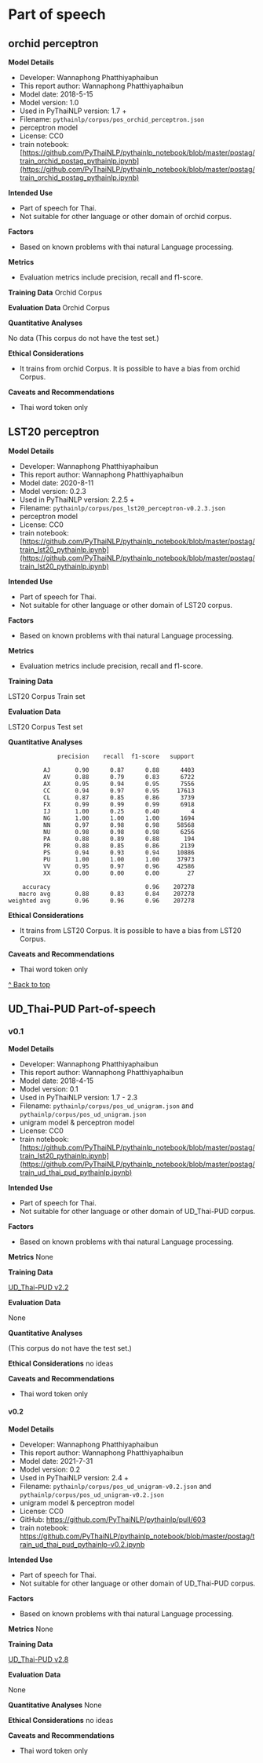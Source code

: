 # Part of speech
## orchid perceptron

**Model Details**

- Developer: Wannaphong Phatthiyaphaibun
- This report author: Wannaphong Phatthiyaphaibun
- Model date: 2018-5-15
- Model version: 1.0
- Used in PyThaiNLP version: 1.7 +
- Filename: `pythainlp/corpus/pos_orchid_perceptron.json`
- perceptron model
- License: CC0
- train notebook: [https://github.com/PyThaiNLP/pythainlp_notebook/blob/master/postag/train_orchid_postag_pythainlp.ipynb](https://github.com/PyThaiNLP/pythainlp_notebook/blob/master/postag/train_orchid_postag_pythainlp.ipynb)

**Intended Use**

- Part of speech for Thai.
- Not suitable for other language or other domain of orchid corpus.

**Factors**

- Based on known problems with thai natural Language processing.

**Metrics**

- Evaluation metrics include precision, recall and f1-score.

**Training Data**
Orchid Corpus

**Evaluation Data**
Orchid Corpus

**Quantitative Analyses**

No data (This corpus do not have the test set.)

**Ethical Considerations**

- It trains from orchid Corpus. It is possible to have a bias from orchid Corpus.

**Caveats and Recommendations**

- Thai word token only


## LST20 perceptron

**Model Details**

- Developer: Wannaphong Phatthiyaphaibun
- This report author: Wannaphong Phatthiyaphaibun
- Model date: 2020-8-11
- Model version: 0.2.3
- Used in PyThaiNLP version: 2.2.5 +
- Filename: `pythainlp/corpus/pos_lst20_perceptron-v0.2.3.json`
- perceptron model
- License: CC0
- train notebook: [https://github.com/PyThaiNLP/pythainlp_notebook/blob/master/postag/train_lst20_pythainlp.ipynb](https://github.com/PyThaiNLP/pythainlp_notebook/blob/master/postag/train_lst20_pythainlp.ipynb)

**Intended Use**

- Part of speech for Thai.
- Not suitable for other language or other domain of LST20 corpus.

**Factors**
- Based on known problems with thai natural Language processing.

**Metrics**

- Evaluation metrics include precision, recall and f1-score.

**Training Data**

LST20 Corpus Train set

**Evaluation Data**

LST20 Corpus Test set

**Quantitative Analyses**

```
              precision    recall  f1-score   support

          AJ       0.90      0.87      0.88      4403
          AV       0.88      0.79      0.83      6722
          AX       0.95      0.94      0.95      7556
          CC       0.94      0.97      0.95     17613
          CL       0.87      0.85      0.86      3739
          FX       0.99      0.99      0.99      6918
          IJ       1.00      0.25      0.40         4
          NG       1.00      1.00      1.00      1694
          NN       0.97      0.98      0.98     58568
          NU       0.98      0.98      0.98      6256
          PA       0.88      0.89      0.88       194
          PR       0.88      0.85      0.86      2139
          PS       0.94      0.93      0.94     10886
          PU       1.00      1.00      1.00     37973
          VV       0.95      0.97      0.96     42586
          XX       0.00      0.00      0.00        27

    accuracy                           0.96    207278
   macro avg       0.88      0.83      0.84    207278
weighted avg       0.96      0.96      0.96    207278
```

**Ethical Considerations**

- It trains from LST20 Corpus. It is possible to have a bias from LST20 Corpus.

**Caveats and Recommendations**

- Thai word token only

[^ Back to top](#index)

## UD_Thai-PUD Part-of-speech
### v0.1

**Model Details**

- Developer: Wannaphong Phatthiyaphaibun
- This report author: Wannaphong Phatthiyaphaibun
- Model date: 2018-4-15
- Model version: 0.1
- Used in PyThaiNLP version: 1.7 - 2.3
- Filename: `pythainlp/corpus/pos_ud_unigram.json` and `pythainlp/corpus/pos_ud_unigram.json`
- unigram model & perceptron model
- License: CC0
- train notebook: [https://github.com/PyThaiNLP/pythainlp_notebook/blob/master/postag/train_lst20_pythainlp.ipynb](https://github.com/PyThaiNLP/pythainlp_notebook/blob/master/postag/train_ud_thai_pud_pythainlp.ipynb)

**Intended Use**

- Part of speech for Thai.
- Not suitable for other language or other domain of UD_Thai-PUD corpus.

**Factors**
- Based on known problems with thai natural Language processing.

**Metrics**
None

**Training Data**

[UD_Thai-PUD v2.2](https://github.com/UniversalDependencies/UD_Thai-PUD/releases/tag/r2.2)

**Evaluation Data**

None

**Quantitative Analyses**

(This corpus do not have the test set.)

**Ethical Considerations**
no ideas

**Caveats and Recommendations**

- Thai word token only


#### v0.2

**Model Details**

- Developer: Wannaphong Phatthiyaphaibun
- This report author: Wannaphong Phatthiyaphaibun
- Model date: 2021-7-31
- Model version: 0.2
- Used in PyThaiNLP version: 2.4 +
- Filename: `pythainlp/corpus/pos_ud_unigram-v0.2.json` and `pythainlp/corpus/pos_ud_unigram-v0.2.json`
- unigram model & perceptron model
- License: CC0
- GitHub: https://github.com/PyThaiNLP/pythainlp/pull/603
- train notebook: https://github.com/PyThaiNLP/pythainlp_notebook/blob/master/postag/train_ud_thai_pud_pythainlp-v0.2.ipynb

**Intended Use**

- Part of speech for Thai.
- Not suitable for other language or other domain of UD_Thai-PUD corpus.

**Factors**
- Based on known problems with thai natural Language processing.

**Metrics**
None

**Training Data**

[UD_Thai-PUD v2.8](https://github.com/UniversalDependencies/UD_Thai-PUD/releases/tag/r2.8)

**Evaluation Data**

None

**Quantitative Analyses**
None

**Ethical Considerations**
no ideas

**Caveats and Recommendations**

- Thai word token only